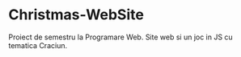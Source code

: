 # Christmas-WebSite 
Proiect de semestru la Programare Web. Site web si un joc in JS cu tematica Craciun.
